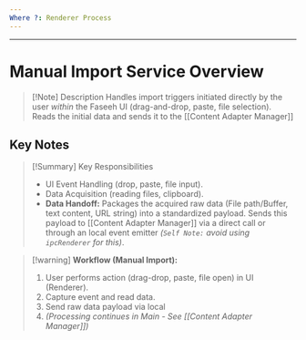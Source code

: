 ```yaml
---
Where ?: Renderer Process
---
```

---
# Manual Import Service Overview

> [!Note] Description
> Handles import triggers initiated directly by the user *within* the Faseeh UI (drag-and-drop, paste, file selection). Reads the initial data and sends it to the [[Content Adapter Manager]]

## Key Notes

> [!Summary] Key Responsibilities 
> - UI Event Handling (drop, paste, file input).
> -   Data Acquisition (reading files, clipboard).
> -   **Data Handoff:** Packages the acquired raw data (File path/Buffer, text content, URL string) into a standardized payload. Sends this payload to [[Content Adapter Manager]] via a direct call or through an local event emitter *(`Self Note:` avoid using `ipcRenderer` for this)*.

> [!warning] **Workflow (Manual Import):**
> 1.  User performs action (drag-drop, paste, file open) in UI (Renderer).
> 2. Capture event and read data.
> 3. Send raw data payload via local 
> 4. *(Processing continues in Main - See [[Content Adapter Manager]])*